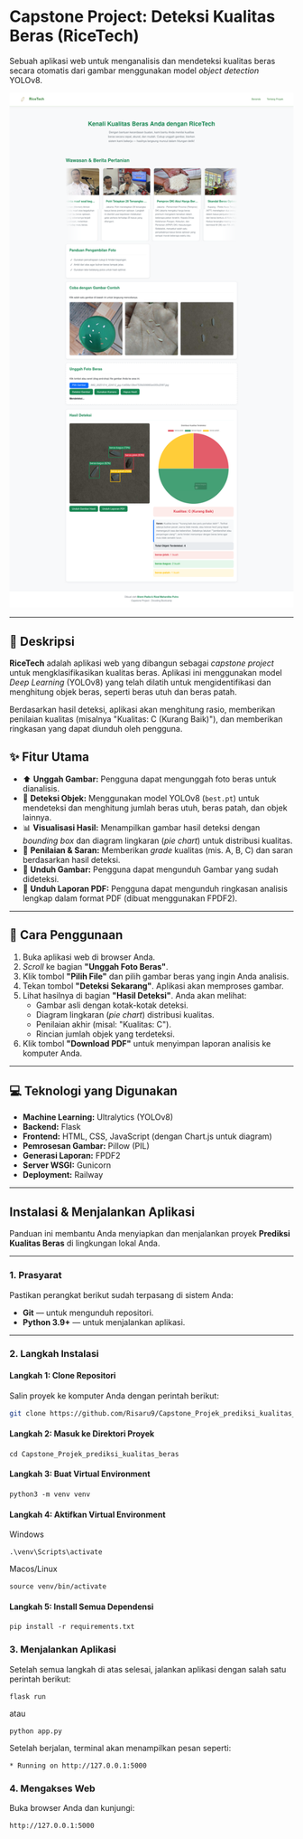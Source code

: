 # Capstone Project: Deteksi Kualitas Beras (RiceTech)

Sebuah aplikasi web untuk menganalisis dan mendeteksi kualitas beras secara otomatis dari gambar menggunakan model *object detection* YOLOv8.

![Tangkapan Layar Aplikasi RiceTech](static/assets/Web.png)

---

## 📖 Deskripsi

**RiceTech** adalah aplikasi web yang dibangun sebagai *capstone project* untuk mengklasifikasikan kualitas beras. Aplikasi ini menggunakan model *Deep Learning* (YOLOv8) yang telah dilatih untuk mengidentifikasi dan menghitung objek beras, seperti beras utuh dan beras patah.

Berdasarkan hasil deteksi, aplikasi akan menghitung rasio, memberikan penilaian kualitas (misalnya "Kualitas: C (Kurang Baik)"), dan memberikan ringkasan yang dapat diunduh oleh pengguna.

## ✨ Fitur Utama

* ⬆️ **Unggah Gambar:** Pengguna dapat mengunggah foto beras untuk dianalisis.
* 🤖 **Deteksi Objek:** Menggunakan model YOLOv8 (`best.pt`) untuk mendeteksi dan menghitung jumlah beras utuh, beras patah, dan objek lainnya.
* 📊 **Visualisasi Hasil:** Menampilkan gambar hasil deteksi dengan *bounding box* dan diagram lingkaran (*pie chart*) untuk distribusi kualitas.
* 📝 **Penilaian & Saran:** Memberikan *grade* kualitas (mis. A, B, C) dan saran berdasarkan hasil deteksi.
* 📄 **Unduh Gambar:** Pengguna dapat mengunduh Gambar yang sudah dideteksi.
* 📄 **Unduh Laporan PDF:** Pengguna dapat mengunduh ringkasan analisis lengkap dalam format PDF (dibuat menggunakan FPDF2).

---

## 🚀 Cara Penggunaan

1.  Buka aplikasi web di browser Anda.
2.  *Scroll* ke bagian **"Unggah Foto Beras"**.
3.  Klik tombol **"Pilih File"** dan pilih gambar beras yang ingin Anda analisis.
4.  Tekan tombol **"Deteksi Sekarang"**. Aplikasi akan memproses gambar.
5.  Lihat hasilnya di bagian **"Hasil Deteksi"**. Anda akan melihat:
    * Gambar asli dengan kotak-kotak deteksi.
    * Diagram lingkaran (*pie chart*) distribusi kualitas.
    * Penilaian akhir (misal: "Kualitas: C").
    * Rincian jumlah objek yang terdeteksi.
6.  Klik tombol **"Download PDF"** untuk menyimpan laporan analisis ke komputer Anda.

---

## 💻 Teknologi yang Digunakan

* **Machine Learning:** Ultralytics (YOLOv8)
* **Backend:** Flask
* **Frontend:** HTML, CSS, JavaScript (dengan Chart.js untuk diagram)
* **Pemrosesan Gambar:** Pillow (PIL)
* **Generasi Laporan:** FPDF2
* **Server WSGI:** Gunicorn
* **Deployment:** Railway

---

## Instalasi & Menjalankan Aplikasi

Panduan ini membantu Anda menyiapkan dan menjalankan proyek **Prediksi Kualitas Beras** di lingkungan lokal Anda.

---

### 1. Prasyarat

Pastikan perangkat berikut sudah terpasang di sistem Anda:

- **Git** — untuk mengunduh repositori.
- **Python 3.9+** — untuk menjalankan aplikasi.

---

### 2. Langkah Instalasi

#### **Langkah 1: Clone Repositori**
Salin proyek ke komputer Anda dengan perintah berikut:
```bash
git clone https://github.com/Risaru9/Capstone_Projek_prediksi_kualitas_beras.git
```

#### **Langkah 2: Masuk ke Direktori Proyek**
```
cd Capstone_Projek_prediksi_kualitas_beras
```

#### **Langkah 3: Buat Virtual Environment**
```
python3 -m venv venv
```

#### **Langkah 4: Aktifkan Virtual Environment**
Windows
```
.\venv\Scripts\activate
```
Macos/Linux
```
source venv/bin/activate
```

#### **Langkah 5: Install Semua Dependensi**
```
pip install -r requirements.txt
```

### 3. Menjalankan Aplikasi
Setelah semua langkah di atas selesai, jalankan aplikasi dengan salah satu perintah berikut:
```
flask run
```
atau
```
python app.py
```
Setelah berjalan, terminal akan menampilkan pesan seperti:
```
* Running on http://127.0.0.1:5000
```

### 4. Mengakses Web

Buka browser Anda dan kunjungi:
```
http://127.0.0.1:5000
```


